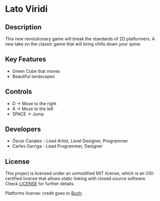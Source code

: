 # Lato Viridi

## Description

This new revolutionary game will break the standards of 2D platformers. A new take on the classic genre that will bring chills down your spine.

## Key Features

 - Green Cube that moves
 - Beautiful landscapes
 
## Controls

 - D -> Move to the right
 - A -> Move to the left
 - SPACE -> Jump

## Developers

 - Òscar Canales - Lead Artist, Level Designer, Programmer
 - Carles Garriga - Lead Programmer, Designer

## License

This project is licensed under an unmodified MIT license, which is an OSI-certified license that allows static linking with closed source software. Check [LICENSE](LICENSE) for further details.

Platforms license: credit goes to [Buch](https://opengameart.org/users/buch).
